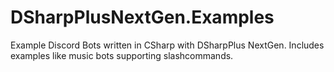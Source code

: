 # DSharpPlusNextGen.Examples
Example Discord Bots written in CSharp with DSharpPlus NextGen. Includes examples like music bots supporting slashcommands.
